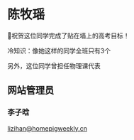 ﻿# 陈牧瑶

🎉祝贺这位同学完成了贴在墙上的高考目标！

冷知识：像她这样的同学全班只有3个

另外，这位同学曾担任物理课代表

## 网站管理员

### 李子晗

<lizihan@homepigweekly.cn>
